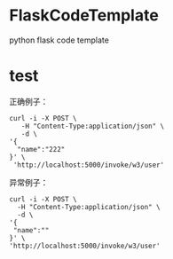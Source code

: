 # FlaskCodeTemplate
python flask code template

# test
正确例子：
```
curl -i -X POST \
   -H "Content-Type:application/json" \
   -d \
'{
  "name":"222"
}' \
 'http://localhost:5000/invoke/w3/user'
 ```
 
 异常例子：
 ```
 curl -i -X POST \
   -H "Content-Type:application/json" \
   -d \
'{
  "name":""
}' \
 'http://localhost:5000/invoke/w3/user'
 ```
